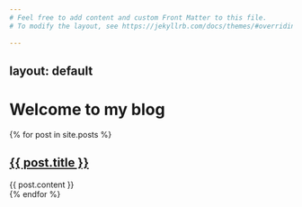 ```yaml
---
# Feel free to add content and custom Front Matter to this file.
# To modify the layout, see https://jekyllrb.com/docs/themes/#overriding-theme-defaults
 
---
```

layout: default
---

<h1>Welcome to my blog</h1>

{% for post in site.posts %}
  <article>
    <h2><a href="{{ post.url | relative_url }}">{{ post.title }}</a></h2>
    {{ post.content }}
  </article>
{% endfor %}